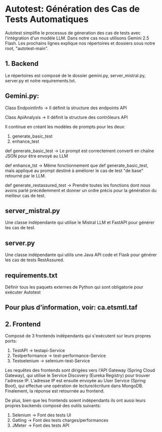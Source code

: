 # Autotest: Génération des Cas de Tests Automatiques

Autotest simplifie le processus de géneration des cas de tests avec l'intégration d'un modèle LLM. Dans notre cas nous utilisons Gemini 2.5 Flash. Les prochains lignes explique nos répertoires et dossiers sous notre root, "autotest-main". 

## 1. Backend

Le répertoires est composé de le dossier gemini.py, server_mistral.py, server.py et notre requirements.txt.

## Gemini.py:

Class EndpointInfo -> Il définit la structure des endpoints API 

Class ApiAnalysis -> Il définit la structure des contrôleurs API

Il continue en créant les modèles de prompts pour les deux: 

1. generate_basic_test
2. enhance_test

def generate_basic_test -> Le prompt est correctement converti en chaîne JSON pour être envoyé au LLM 

def enhance_tst -> Même fonctionnement que def generate_basic_test, mais appliqué au prompt destiné à améliorer le cas de test "de base" retourné par le LLM.

def generate_restassured_test -> Prendre toutes les fonctions dont nous avons parlé précédemment et donner un ordre précis pour la génération du meilleur cas de test.

## server_mistral.py

Une classe indépendante qui utilise le Mistral LLM et FastAPI pour générer les cas de test.

## server.py

Une classe indépendante qui utilis une Java API code et Flask pour générer les cas de tests RestAssured.

## requirements.txt

Définir tous les paquets externes de Python qui sont obligatorie pour exécuter Autotest

## Pour plus d'information, voir: ca.etsmtl.taf

## 2. Frontend 

Composé de 3 frontends indépendants qui s'exécutent sur leurs propres ports: 
1. TestAPI -> testapi-Service
2. Testperformance -> test-performance-Service
3. Testselenium -> selenium-test-Service

Les requêtes des frontends sont dirigées vers l'API Gateway (Spring Cloud Gateway), qui utilise le Service Discovery (Eureka Registry) pour trouver l'adresse IP. L'adresse IP est ensuite envoyée au User Service (Spring Boot), qui effectue une opération de lecture/écriture dans MongoDB. Finalement, la réponse est retournée au frontend.

De plus, bien que les frontends soient indépendants ils ont aussi leurs propres backends composé des outils suivants: 
1. Selenium -> Font des tests UI
2. Gatling -> Font des tests charges/performances
3. JMeter -> Font des tests API
